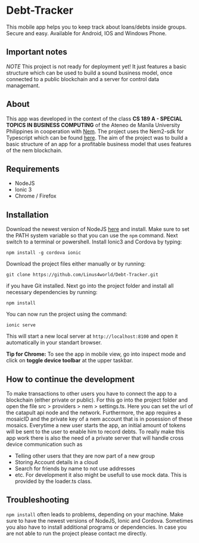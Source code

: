 # Debt-Tracker

This mobile app helps you to keep track about loans/debts inside groups. Secure and easy. Available for Android, IOS and Windows Phone.

## Important notes

*NOTE* This project is not ready for deployment yet! It just features a basic structure which can be used to build a sound business model,
once connected to a public blockchain and a server for control data managemant.

## About

This app was developed in the context of the class **CS 189 A - SPECIAL TOPICS IN BUSINESS COMPUTING** of the Ateneo de Manila University Philippines in cooperation with [Nem](https://nem.io).
The project uses the Nem2-sdk for Typescript which can be found [here](https://github.com/nemtech/nem2-sdk-typescript-javascript).
The aim of the project was to build a basic structure of an app for a profitable business model that uses features of the nem blockchain.

## Requirements

- NodeJS
- Ionic 3
- Chrome / Firefox

## Installation

Download the newest version of NodeJS [here](https://nodejs.org/en/download/) and install. Make sure to set the PATH system variable so that you can use the ```npm``` command.
Next switch to a terminal or powershell.
Install Ionic3 and Cordova by typing:

```npm install -g cordova ionic```

Download the project files either manually or by running:

```git clone https://github.com/Linus4world/Debt-Tracker.git```

if you have Git installed.
Next go into the project folder and install all necessary dependencies by running:

```npm install```

You can now run the project using the command:

```ionic serve```

This will start a new local server at ```http://localhost:8100``` and open it automatically in your standart browser.

**Tip for Chrome:** To see the app in mobile view, go into inspect mode and click on **toggle device toolbar** at the upper taskbar.

## How to continue the development

To make transactions to other users you have to connect the app to a blockchain (either private or public). For this go into the project folder and open the file src > providers > nem > settings.ts.
Here you can set the url of the catapult api node and the network.
Furthermore, the app requires a mosaicID and the private key of a nem account that is in posession of these mosaics. 
Everytime a new user starts the app, an initial amount of tokens will be sent to the user to enable him to record debts.
To really make this app work there is also the need of a private server that will handle cross device communication such as
- Telling other users that they are now part of a new group
- Storing Account details in a cloud
- Search for friends by name to not use addresses
- etc.
For development it also might be usefull to use mock data. This is provided by the loader.ts class.

## Troubleshooting
```npm install``` often leads to problems, depending on your machine. Make sure to have the newest versions of NodeJS, Ionic and Cordova. Sometimes you also have to install additional programs or dependencies. In case you are not able to run the project please contact me directly.
